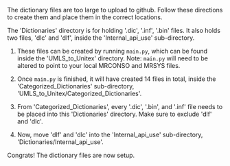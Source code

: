 The dictionary files are too large to upload to github. Follow these directions to create them and place them in the correct locations.

The 'Dictionaries' directory is for holding '.dic', '.inf', '.bin' files. It also holds two files, 'dlc' and 'dlf', inside the 'Internal_api_use' sub-directory.

1. These files can be created by running `main.py`, which can be found inside the 'UMLS_to_Unitex' directory.
     Note: `main.py` will need to be altered to point to your local MRCONSO and MRSYS files.
 
2. Once `main.py` is finished, it will have created 14 files in total, inside the 'Categorized_Dictionaries' sub-directory, 'UMLS_to_Unitex/Categorized_Dictionaries'.

3. From 'Categorized_Dictionaries', every '.dic', '.bin', and '.inf' file needs to be placed into this 'Dictionaries' directory. Make sure to exclude 'dlf' and 'dlc'.
 
4. Now, move 'dlf' and 'dlc' into the 'Internal_api_use' sub-directory, 'Dictionaries/Internal_api_use'.
 
Congrats! The dictionary files are now setup.

